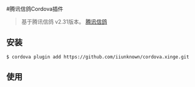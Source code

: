 #腾讯信鸽Cordova插件
> 基于腾讯信鸽 v2.31版本。
> [腾讯信鸽](http://developer.xg.qq.com/index.php/Main_Page)

## 安装

```
$ cordova plugin add https://github.com/iiunknown/cordova.xinge.git
```

## 使用

